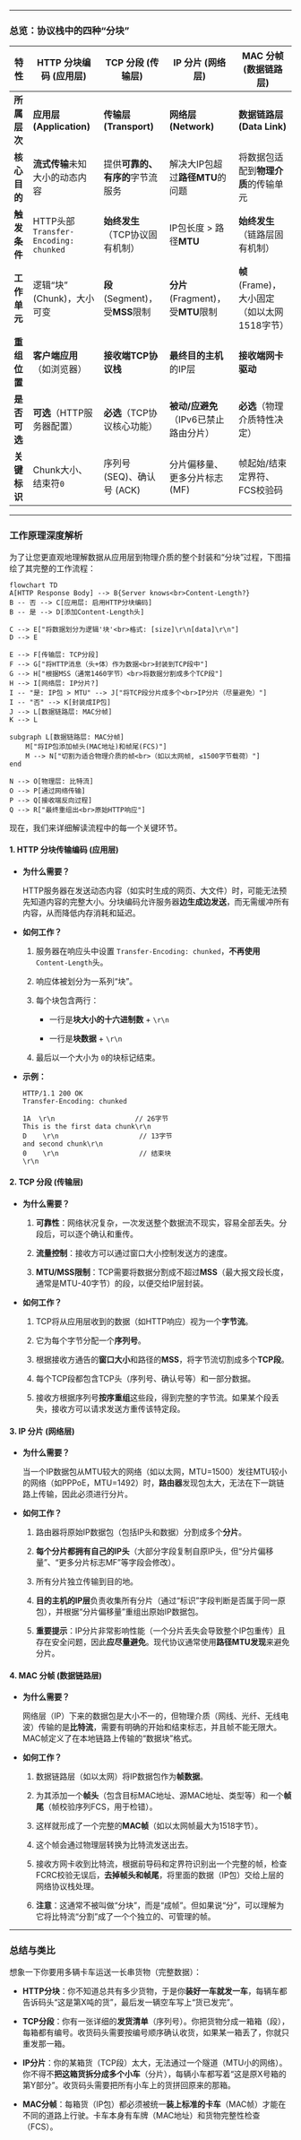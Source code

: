 
---

### ​**总览：协议栈中的四种“分块”​**​

|特性|HTTP 分块编码 (应用层)|TCP 分段 (传输层)|IP 分片 (网络层)|MAC 分帧 (数据链路层)|
|---|---|---|---|---|
|​**所属层次**​|​**应用层 (Application)​**​|​**传输层 (Transport)​**​|​**网络层 (Network)​**​|​**数据链路层 (Data Link)​**​|
|​**核心目的**​|​**流式传输**未知大小的动态内容|提供**可靠的、有序的**字节流服务|解决大IP包超过**路径MTU**的问题|将数据包适配到**物理介质**的传输单元|
|​**触发条件**​|HTTP头部 `Transfer-Encoding: chunked`|​**始终发生**​（TCP协议固有机制）|IP包长度 > 路径**MTU**​|​**始终发生**​（链路层固有机制）|
|​**工作单元**​|逻辑“块” (Chunk)，大小可变|​**段**​ (Segment)，受**MSS**限制|​**分片**​ (Fragment)，受**MTU**限制|​**帧**​ (Frame)，大小固定（如以太网1518字节）|
|​**重组位置**​|​**客户端应用**​（如浏览器）|​**接收端TCP协议栈**​|​**最终目的主机**的IP层|​**接收端网卡驱动**​|
|​**是否可选**​|​**可选**​（HTTP服务器配置）|​**必选**​（TCP协议核心功能）|​**被动/应避免**​（IPv6已禁止路由分片）|​**必选**​（物理介质特性决定）|
|​**关键标识**​|Chunk大小、结束符`0`|序列号 (SEQ)、确认号 (ACK)|分片偏移量、更多分片标志 (MF)|帧起始/结束定界符、FCS校验码|

---

### ​**工作原理深度解析**​

为了让您更直观地理解数据从应用层到物理介质的整个封装和“分块”过程，下图描绘了其完整的工作流程：

```
flowchart TD
A[HTTP Response Body] --> B{Server knows<br>Content-Length?}
B -- 否 --> C[应用层: 启用HTTP分块编码]
B -- 是 --> D[添加Content-Length头]

C --> E["将数据划分为逻辑'块'<br>格式: [size]\r\n[data]\r\n"]
D --> E

E --> F[传输层: TCP分段]
F --> G["将HTTP消息（头+体）作为数据<br>封装到TCP段中"]
G --> H["根据MSS（通常1460字节）<br>将数据分割成多个TCP段"]
H --> I[网络层: IP分片?]
I -- "是: IP包 > MTU" --> J["将TCP段分片成多个<br>IP分片（尽量避免）"]
I -- "否" --> K[封装成IP包]
J --> L[数据链路层: MAC分帧]
K --> L

subgraph L[数据链路层: MAC分帧]
    M["将IP包添加帧头(MAC地址)和帧尾(FCS)"]
    M --> N["切割为适合物理介质的帧<br>（如以太网帧, ≤1500字节载荷）"]
end

N --> O[物理层: 比特流]
O --> P[通过网络传输]
P --> Q[接收端反向过程]
Q --> R["最终重组出<br>原始HTTP响应"]
```

现在，我们来详细解读流程中的每一个关键环节。

#### ​**1. HTTP 分块传输编码 (应用层)​**​

- ​**为什么需要？​**​
    
    HTTP服务器在发送动态内容（如实时生成的网页、大文件）时，可能无法预先知道内容的完整大小。分块编码允许服务器**边生成边发送**，而无需缓冲所有内容，从而降低内存消耗和延迟。
    
- ​**如何工作？​**​
    
    1. 服务器在响应头中设置 `Transfer-Encoding: chunked`，​**不再使用**​ `Content-Length`头。
        
    2. 响应体被划分为一系列“块”。
        
    3. 每个块包含两行：
        
        - 一行是**块大小的十六进制数**​ + `\r\n`
            
        - 一行是**块数据**​ + `\r\n`
            
        
    4. 最后以一个大小为 `0`的块标记结束。
        
    
- ​**示例：​**​
    
    ```
    HTTP/1.1 200 OK
    Transfer-Encoding: chunked
    
    1A  \r\n                    // 26字节
    This is the first data chunk\r\n
    D    \r\n                    // 13字节
    and second chunk\r\n
    0    \r\n                    // 结束块
    \r\n
    ```
    

#### ​**2. TCP 分段 (传输层)​**​

- ​**为什么需要？​**​
    
    1. ​**可靠性**​：网络状况复杂，一次发送整个数据流不现实，容易全部丢失。分段后，可以逐个确认和重传。
        
    2. ​**流量控制**​：接收方可以通过窗口大小控制发送方的速度。
        
    3. ​**MTU/MSS限制**​：TCP需要将数据分割成不超过**MSS**​（最大报文段长度，通常是MTU-40字节）的段，以便交给IP层封装。
        
    
- ​**如何工作？​**​
    
    1. TCP将从应用层收到的数据（如HTTP响应）视为一个**字节流**。
        
    2. 它为每个字节分配一个**序列号**。
        
    3. 根据接收方通告的**窗口大小**和路径的**MSS**，将字节流切割成多个**TCP段**。
        
    4. 每个TCP段都包含TCP头（序列号、确认号等）和一部分数据。
        
    5. 接收方根据序列号**按序重组**这些段，得到完整的字节流。如果某个段丢失，接收方可以请求发送方重传该特定段。
        
    

#### ​**3. IP 分片 (网络层)​**​

- ​**为什么需要？​**​
    
    当一个IP数据包从MTU较大的网络（如以太网，MTU=1500）发往MTU较小的网络（如PPPoE，MTU=1492）时，​**路由器**发现包太大，无法在下一跳链路上传输，因此必须进行分片。
    
- ​**如何工作？​**​
    
    1. 路由器将原始IP数据包（包括IP头和数据）分割成多个**分片**。
        
    2. ​**每个分片都拥有自己的IP头**​（大部分字段复制自原IP头，但“分片偏移量”、“更多分片标志MF”等字段会修改）。
        
    3. 所有分片独立传输到目的地。
        
    4. ​**目的主机的IP层**负责收集所有分片（通过“标识”字段判断是否属于同一原包），并根据“分片偏移量”重组出原始IP数据包。
        
    5. ​**重要提示**​：IP分片非常影响性能（一个分片丢失会导致整个IP包重传）且存在安全问题，因此**应尽量避免**。现代协议通常使用**路径MTU发现**来避免分片。
        
    

#### ​**4. MAC 分帧 (数据链路层)​**​

- ​**为什么需要？​**​
    
    网络层（IP）下来的数据包是大小不一的，但物理介质（网线、光纤、无线电波）传输的是**比特流**，需要有明确的开始和结束标志，并且帧不能无限大。MAC帧定义了在本地链路上传输的“数据块”格式。
    
- ​**如何工作？​**​
    
    1. 数据链路层（如以太网）将IP数据包作为**帧数据**。
        
    2. 为其添加一个**帧头**​（包含目标MAC地址、源MAC地址、类型等）和一个**帧尾**​（帧校验序列FCS，用于检错）。
        
    3. 这样就形成了一个完整的**MAC帧**​（如以太网帧最大为1518字节）。
        
    4. 这个帧会通过物理层转换为比特流发送出去。
        
    5. 接收方网卡收到比特流，根据前导码和定界符识别出一个完整的帧，检查FCRC校验无误后，​**去掉帧头和帧尾**，将里面的数据（IP包）交给上层的网络协议栈处理。
        
    6. ​**注意**​：这通常不被叫做“分块”，而是“成帧”。但如果说“分”，可以理解为它将比特流“分割”成了一个个独立的、可管理的帧。
        
    

---

### ​**总结与类比**​

想象一下你要用多辆卡车运送一长串货物（完整数据）：

- ​**HTTP分块**​：你不知道总共有多少货物，于是你**装好一车就发一车**，每辆车都告诉码头“这是第X吨的货”，最后发一辆空车写上“货已发完”。
    
- ​**TCP分段**​：你有一张详细的**发货清单**​（序列号）。你把货物分成一箱箱（段），每箱都有编号。收货码头需要按编号顺序确认收货，如果某一箱丢了，你就只重发那一箱。
    
- ​**IP分片**​：你的某箱货（TCP段）太大，无法通过一个隧道（MTU小的网络）。你不得不**把这箱货拆分成多个小车**​（分片），每辆小车都写着“这是原X号箱的第Y部分”。收货码头需要把所有小车上的货拼回原来的那箱。
    
- ​**MAC分帧**​：每箱货（IP包）都必须被统一**装上标准的卡车**​（MAC帧）才能在不同的道路上行驶。卡车本身有车牌（MAC地址）和货物完整性检查（FCS）。
